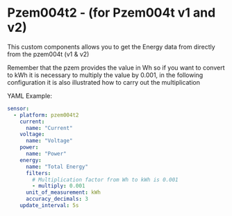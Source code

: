# Pzem004t2 - (for Pzem004t v1 and v2)
This custom components allows you to get the Energy data from directly from the pzem004t (v1 & v2)

Remember that the pzem provides the value in Wh so if you want to convert to kWh it is necessary to multiply the value by 0.001, in the following configuration it is also illustrated how to carry out the multiplication

YAML Example:

```yaml
sensor:
  - platform: pzem004t2
    current:
      name: "Current"
    voltage:
      name: "Voltage"
    power:
      name: "Power"
    energy:
      name: "Total Energy"
      filters:
        # Multiplication factor from Wh to kWh is 0.001
        - multiply: 0.001
      unit_of_measurement: kWh
      accuracy_decimals: 3
    update_interval: 5s
    
 ```
